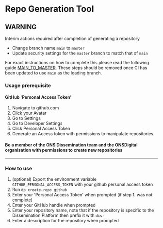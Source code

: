 # Repo Generation Tool

## WARNING

Interim actions required after completion of generating a repository

- Change branch name `main` to `master`
- Update security settings for the `master` branch to match that of `main`

For exact instructions on how to complete this please read the following guide [MAIN_TO_MASTER](MAIN_TO_MASTER_GUIDE.md).
These steps should be removed once CI has been updated to use `main` as the leading branch.

### Usage prerequisite

#### GitHub 'Personal Access Token'

1. Navigate to github.com
2. Click your Avatar
3. Go to Settings
4. Go to Developer Settings
5. Click Personal Access Token
6. Generate an Access token with permissions to manipulate repositories

#### Be a member of the ONS Dissemination team and the ONSDigital organisation with permissions to create new repositories

___

### How to use

1. (optional) Export the environment variable `GITHUB_PERSONAL_ACCESS_TOKEN` with your github personal access token
2. Run `dp create-repo github`
3. Enter your 'Personal Access Token' when prompted (if step 1. was not complete)
4. Enter your GitHub handle when prompted
5. Enter your repository name, note that if the repository is specific to the Dissemination Platform then prefix it with `dis-`
6. Enter a description for the repository when prompted
